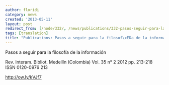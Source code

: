 ```yaml
---
author: floridi
category: news
created: '2013-05-11'
layout: post
redirect_from: [/node/332/, /news/publications/332-pasos-seguir-para-la-filosofia-de-la-informacion/]
tags: [translation]
title: "Publications: Pasos a seguir para la filosof\xEDa de la informaci\xF3n"
---
```

Pasos a seguir para la filosofía de la información

Rev. Interam. Bibliot. Medellín (Colombia) Vol. 35 n° 2 2012 pp. 213-218 ISSN
0120-0976 213

http://ow.ly/kVJf7

